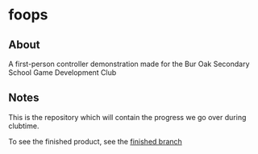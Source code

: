 # foops

## About

A first-person controller demonstration made for the Bur Oak Secondary School Game Development Club

## Notes

This is the repository which will contain the progress we go over during clubtime.

To see the finished product, see the [finished branch](https://github.com/BOSS-Game-Dev/foops/tree/finished)

